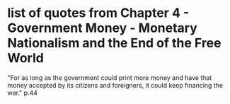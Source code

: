 # list of quotes from Chapter 4 - Government Money - Monetary Nationalism and the End of the Free World

"For as long as the government could print more money and have that money accepted by its citizens and foreigners, it could keep financing the war." p.44
